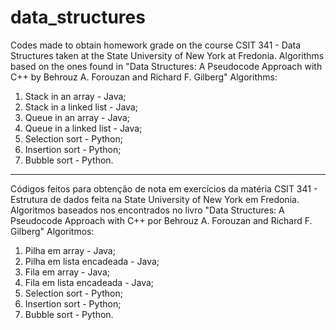 # data_structures

Codes made to obtain homework grade on the course CSIT 341 - Data Structures taken at the State University of New York at Fredonia.
Algorithms based on the ones found in "Data Structures: A Pseudocode Approach with C++ by Behrouz A. Forouzan and Richard F. Gilberg"
Algorithms:
1. Stack in an array - Java;
2. Stack in a linked list - Java;
3. Queue in an array - Java;
4. Queue in a linked list - Java;
5. Selection sort - Python;
6. Insertion sort - Python;
7. Bubble sort - Python.
____________________________________________________________________________________________________________________________
Códigos feitos para obtenção de nota em exercícios da matéria CSIT 341 - Estrutura de dados feita na State University of New York em Fredonia.
Algoritmos baseados nos encontrados no livro "Data Structures: A Pseudocode Approach with C++ por Behrouz A. Forouzan and Richard F. Gilberg"
Algoritmos:
1. Pilha em array - Java;
2. Pilha em lista encadeada - Java;
3. Fila em array - Java;
4. Fila em lista encadeada - Java;
5. Selection sort - Python;
6. Insertion sort - Python;
7. Bubble sort - Python.

